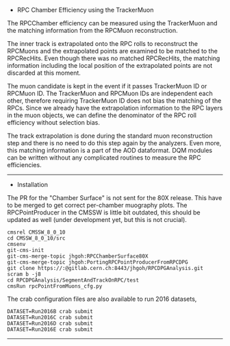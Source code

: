 * RPC Chamber Efficiency using the TrackerMuon

The RPCChamber efficiency can be measured using the TrackerMuon
and the matching information from the RPCMuon reconstruction.

The inner track is extrapolated onto the RPC rolls to reconstruct the RPCMuons
and the extrapolated points are examined to be matched to the RPCRecHits.
Even though there was no matched RPCRecHits, the matching information
including the local position of the extrapolated points are not discarded at this moment.

The muon candidate is kept in the event if it passes TrackerMuon ID or RPCMuon ID.
The TrackerMuon and RPCMuon IDs are independent each other, therefore requiring TrackerMuon
ID does not bias the matching of the RPCs. Since we already have the extrapolation information
to the RPC layers in the muon objects, we can define the denominator of the RPC roll
efficiency without selection bias.

The track extrapolation is done during the standard muon reconstruction step
and there is no need to do this step again by the analyzers. Even more, this matching
information is a part of the AOD dataformat. DQM modules can be written without any
complicated routines to measure the RPC efficiencies.

----

* Installation

The PR for the "Chamber Surface" is not sent for the 80X release. This have to be merged
to get correct per-chamber muography plots. The RPCPointProducer in the CMSSW is little bit
outdated, this should be updated as well (under development yet, but this is not crucial).

```
cmsrel CMSSW_8_0_10
cd CMSSW_8_0_10/src
cmsenv
git-cms-init
git-cms-merge-topic jhgoh:RPCChamberSurface80X
git-cms-merge-topic jhgoh:PortingRPCPointProducerFromRPCDPG
git clone https://:@gitlab.cern.ch:8443/jhgoh/RPCDPGAnalysis.git
scram b -j8
cd RPCDPGAnalysis/SegmentAndTrackOnRPC/test
cmsRun rpcPointFromMuons_cfg.py
```

The crab configuration files are also available to run 2016 datasets,

```
DATASET=Run2016B crab submit
DATASET=Run2016C crab submit
DATASET=Run2016D crab submit
DATASET=Run2016E crab submit
```

----
